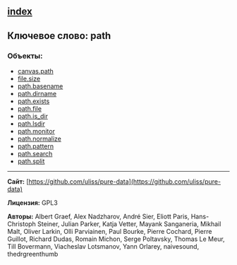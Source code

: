 [index](../index.html)
---

## Ключевое слово: path

### Объекты:
* [canvas.path](../canvas.path.html)
* [file.size](../file.size.html)
* [path.basename](../path.basename.html)
* [path.dirname](../path.dirname.html)
* [path.exists](../path.exists.html)
* [path.file](../path.file.html)
* [path.is_dir](../path.is_dir.html)
* [path.lsdir](../path.lsdir.html)
* [path.monitor](../path.monitor.html)
* [path.normalize](../path.normalize.html)
* [path.pattern](../path.pattern.html)
* [path.search](../path.search.html)
* [path.split](../path.split.html)

---
**Сайт:** [https://github.com/uliss/pure-data](https://github.com/uliss/pure-data)

**Лицензия:** GPL3

**Авторы:** Albert Graef, Alex Nadzharov, André Sier, Eliott Paris, Hans-Christoph Steiner, Julian Parker, Katja Vetter, Mayank Sanganeria, Mikhail Malt, Oliver Larkin, Olli Parviainen, Paul Bourke, Pierre Cochard, Pierre Guillot, Richard Dudas, Romain Michon, Serge Poltavsky, Thomas Le Meur, Till Bovermann, Viacheslav Lotsmanov, Yann Orlarey, naivesound, thedrgreenthumb

